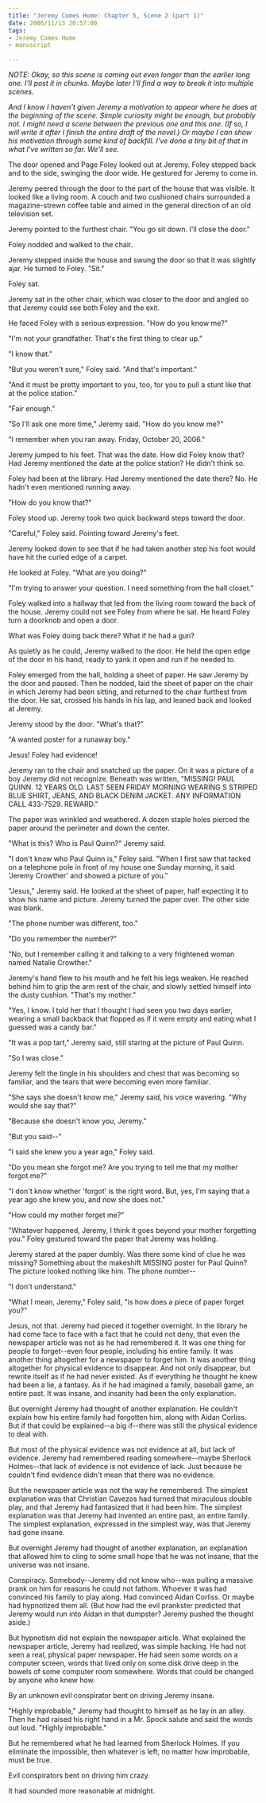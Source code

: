```yaml
--- 
title: "Jeremy Comes Home: Chapter 5, Scene 2 (part 1)"
date: 2006/11/13 20:57:00
tags: 
- Jeremy Comes Home
- manuscript

---
```


<em>NOTE:  Okay, so this scene is coming out even longer than the earlier long one.  I'll post it in chunks.  Maybe later I'll find a way to break it into multiple scenes.</em>

<em>And I know I haven't given Jeremy a motivation to appear where he does at the beginning of the scene.  Simple curiosity might be enough, but probably not.  I might need a scene between the previous one and this one.  (If so, I will write it after I finish the entire draft of the novel.)  Or maybe I can show his motivation through some kind of backfill.  I've done a tiny bit of that in what I've written so far.  We'll see.</em>

The door opened and Page Foley looked out at Jeremy.  Foley stepped back and to the side, swinging the door wide.  He gestured for Jeremy to come in.

Jeremy peered through the door to the part of the house that was visible.  It looked like a living room.  A couch and two cushioned chairs surrounded a magazine-strewn coffee table and aimed in the general direction of an old television set.

Jeremy pointed to the furthest chair.  "You go sit down.  I'll close the door."

Foley nodded and walked to the chair.

Jeremy stepped inside the house and swung the door so that it was slightly ajar.  He turned to Foley.  "Sit."

Foley sat.

Jeremy sat in the other chair, which was closer to the door and angled so that Jeremy could see both Foley and the exit.

He faced Foley with a serious expression.  "How do you know me?"

"I'm not your grandfather.  That's the first thing to clear up."

"I know that."

"But you weren't sure," Foley said.  "And that's important."

"And it must be pretty important to you, too, for you to pull a stunt like that at the police station."

"Fair enough."

"So I'll ask one more time," Jeremy said.  "How do you know me?"

"I remember when you ran away.  Friday, October 20, 2006."

Jeremy jumped to his feet.  That was the date.  How did Foley know that?  Had Jeremy mentioned the date at the police station?  He didn't think so.

Foley had been at the library.  Had Jeremy mentioned the date there?  No.  He hadn't even mentioned running away.

"How do you know that?"

Foley stood up.  Jeremy took two quick backward steps toward the door.

"Careful," Foley said.  Pointing toward Jeremy's feet.

Jeremy looked down to see that if he had taken another step his foot would have hit the curled edge of a carpet.

He looked at Foley.  "What are you doing?"

"I'm trying to answer your question.  I need something from the hall closet."

Foley walked into a hallway that led from the living room toward the back of the house.  Jeremy could not see Foley from where he sat.  He heard Foley turn a doorknob and open a door.

What was Foley doing back there?  What if he had a gun?

As quietly as he could, Jeremy walked to the door.  He held the open edge of the door in his hand, ready to yank it open and run if he needed to.

Foley emerged from the hall, holding a sheet of paper.  He saw Jeremy by the door and paused.  Then he nodded, laid the sheet of paper on the chair in which Jeremy had been sitting, and returned to the chair furthest from the door.  He sat, crossed his hands in his lap, and leaned back and looked at Jeremy.

Jeremy stood by the door.  "What's that?"

"A wanted poster for a runaway boy."

Jesus!  Foley had evidence!

Jeremy ran to the chair and snatched up the paper.  On it was a picture of a boy Jeremy did not recognize.  Beneath was written, "MISSING!  PAUL QUINN.  12 YEARS OLD.  LAST SEEN FRIDAY MORNING WEARING S    STRIPED BLUE SHIRT, JEANS, AND BLACK DENIM JACKET.  ANY INFORMATION CALL 433-7529.  REWARD."

The paper was wrinkled and weathered.  A dozen staple holes pierced the paper around the perimeter and down the center.

"What is this?  Who is Paul Quinn?" Jeremy said.

"I don't know who Paul Quinn is," Foley said.  "When I first saw that tacked on a telephone pole in front of my house one Sunday morning, it said 'Jeremy Crowther' and showed a picture of you."

"Jesus," Jeremy said.  He looked at the sheet of paper, half expecting it to show his name and picture.  Jeremy turned the paper over.  The other side was blank.

"The phone number was different, too."

"Do you remember the number?"

"No, but I remember calling it and talking to a very frightened woman named Natalie Crowther."

Jeremy's hand flew to his mouth and he felt his legs weaken.  He reached behind him to grip the arm rest of the chair, and slowly settled himself into the dusty cushion.  "That's my mother."

"Yes, I know.  I told her that I thought I had seen you two days earlier, wearing a small backback that flopped as if it were empty and eating what I guessed was a candy bar."

"It was a pop tart," Jeremy said, still staring at the picture of Paul Quinn.

"So I was close."

Jeremy felt the tingle in his shoulders and chest that was becoming so familiar, and the tears that were becoming even more familiar.

"She says she doesn't know me," Jeremy said, his voice wavering.  "Why would she say that?"

"Because she doesn't know you, Jeremy."

"But you said--"

"I said she knew you a year ago," Foley said.

"Do you mean she forgot me?  Are you trying to tell me that my mother forgot me?"

"I don't know whether 'forgot' is the right word.  But, yes, I'm saying that a year ago she knew you, and now she does not."

"How could my mother forget me?"

"Whatever happened, Jeremy, I think it goes beyond your mother forgetting you."  Foley gestured toward the paper that Jeremy was holding.

Jeremy stared at the paper dumbly.  Was there some kind of clue he was missing?  Something about the makeshift MISSING poster for Paul Quinn?  The picture looked nothing like him.  The phone number--

"I don't understand."

"What I mean, Jeremy," Foley said, "is how does a piece of paper forget you?"

Jesus, not that.  Jeremy had pieced it together overnight.  In the library he had come face to face with a fact that he could not deny, that even the newspaper article was not as he had remembered it.  It was one thing for people to forget--even four people, including his entire family.  It was another thing altogether for a newspaper to forget him.  It was another thing altogether for physical evidence to disappear.  And not only disappear, but rewrite itself as if he had never existed.  As if everything he thought he knew had been a lie, a fantasy.  As if he had imagined a family, baseball game, an entire past.  It was insane, and insanity had been the only explanation.

But overnight Jeremy had thought of another explanation.  He couldn't explain how his entire family had forgotten him, along with Aidan Corliss.  But if that could be explained--a big if--there was still the physical evidence to deal with.

But most of the physical evidence was not evidence at all, but lack of evidence.  Jeremy had remembered reading somewhere--maybe Sherlock Holmes--that lack of evidence is not evidence of lack.  Just because he couldn't find evidence didn't mean that there was no evidence.

But the newspaper article was not the way he remembered.  The simplest explanation was that Christian Cavezos had turned that miraculous double play, and that Jeremy had fantasized that it had been him.  The simplest explanation was that Jeremy had invented an entire past, an entire family.  The simplest explanation, expressed in the simplest way, was that Jeremy had gone insane.

But overnight Jeremy had thought of another explanation, an explanation that allowed him to cling to some small hope that he was not insane, that the universe was not insane.

Conspiracy.  Somebody--Jeremy did not know who--was pulling a massive prank on him for reasons he could not fathom.  Whoever it was had convinced his family to play along.  Had convinced Aidan Corliss.  Or maybe had hypnotized them all.  (But how had the evil prankster predicted that Jeremy would run into Aidan in that dumpster?  Jeremy pushed the thought aside.)

But hypnotism did not explain the newspaper article.  What explained the newspaper article, Jeremy had realized, was simple hacking.  He had not seen a real, physical paper newspaper.  He had seen some words on a computer screen, words that lived only on some disk drive deep in the bowels of some computer room somewhere.  Words that could be changed by anyone who knew how.

By an unknown evil conspirator bent on driving Jeremy insane.

"Highly improbable," Jeremy had thought to himself as he lay in an alley.  Then he had raised his right hand in a Mr. Spock salute and said the words out loud.  "Highly improbable."

But he remembered what he had learned from Sherlock Holmes.  If you eliminate the impossible, then whatever is left, no matter how improbable, must be true.

Evil conspirators bent on driving him crazy.

It had sounded more reasonable at midnight.
